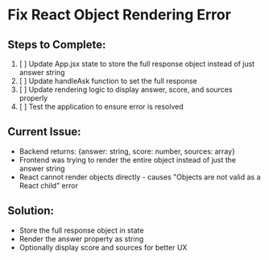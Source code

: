 # Fix React Object Rendering Error

## Steps to Complete:

1. [ ] Update App.jsx state to store the full response object instead of just answer string
2. [ ] Update handleAsk function to set the full response
3. [ ] Update rendering logic to display answer, score, and sources properly
4. [ ] Test the application to ensure error is resolved

## Current Issue:

- Backend returns: {answer: string, score: number, sources: array}
- Frontend was trying to render the entire object instead of just the answer string
- React cannot render objects directly - causes "Objects are not valid as a React child" error

## Solution:

- Store the full response object in state
- Render the answer property as string
- Optionally display score and sources for better UX
